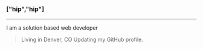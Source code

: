 ### ["hip","hip"] 



---

I am a solution based web developer

> Living in Denver, CO
> Updating my GitHub profile.

